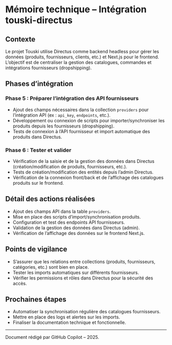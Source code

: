 # Mémoire technique – Intégration touski-directus

## Contexte
Le projet Touski utilise Directus comme backend headless pour gérer les données (produits, fournisseurs, clients, etc.) et Next.js pour le frontend. L’objectif est de centraliser la gestion des catalogues, commandes et intégrations fournisseurs (dropshipping).

## Phases d’intégration

### Phase 5 : Préparer l’intégration des API fournisseurs
- Ajout des champs nécessaires dans la collection `providers` pour l’intégration API (ex : `api_key`, `endpoints`, etc.).
- Développement ou connexion de scripts pour importer/synchroniser les produits depuis les fournisseurs (dropshipping).
- Tests de connexion à l’API fournisseur et import automatique des produits dans Directus.

### Phase 6 : Tester et valider
- Vérification de la saisie et de la gestion des données dans Directus (création/modification de produits, fournisseurs, etc.).
- Tests de création/modification des entités depuis l’admin Directus.
- Vérification de la connexion front/back et de l’affichage des catalogues produits sur le frontend.

## Détail des actions réalisées
- Ajout des champs API dans la table `providers`.
- Mise en place des scripts d’import/synchronisation produits.
- Configuration et test des endpoints API fournisseurs.
- Validation de la gestion des données dans Directus (admin).
- Vérification de l’affichage des données sur le frontend Next.js.

## Points de vigilance
- S’assurer que les relations entre collections (produits, fournisseurs, catégories, etc.) sont bien en place.
- Tester les imports automatiques sur différents fournisseurs.
- Vérifier les permissions et rôles dans Directus pour la sécurité des accès.

## Prochaines étapes
- Automatiser la synchronisation régulière des catalogues fournisseurs.
- Mettre en place des logs et alertes sur les imports.
- Finaliser la documentation technique et fonctionnelle.

---
Document rédigé par GitHub Copilot – 2025.
